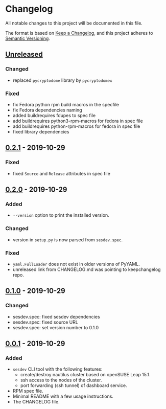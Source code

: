 # Changelog

All notable changes to this project will be documented in this file.

The format is based on [Keep a Changelog](https://keepachangelog.com/en/1.0.0/),
and this project adheres to [Semantic Versioning](https://semver.org/spec/v2.0.0.html).

## [Unreleased]
### Changed
- replaced `pycryptodome` library by `pycryptodomex`

### Fixed
- fix Fedora python rpm build macros in the specfile
- fix Fedora dependencies naming
- added buildrequires fdupes to spec file
- add buildrequires python3-rpm-macros for fedora in spec file
- add buildrequires python-rpm-macros for fedora in spec file
- fixed library dependencies

## [0.2.1] - 2019-10-29
### Fixed
- fixed `Source` and `Release` attributes in spec file

## [0.2.0] - 2019-10-29
### Added
- `--version` option to print the installed version.

### Changed
- version in `setup.py` is now parsed from `sesdev.spec`.

### Fixed
- `yaml.FullLoader` does not exist in older versions of PyYAML.
- unreleased link from CHANGELOG.md was pointing to keepchangelog repo.

## [0.1.0] - 2019-10-29
### Changed
- sesdev.spec: fixed sesdev dependencies
- sesdev.spec: fixed source URL
- sesdev.spec: set version number to 0.1.0

## [0.0.1] - 2019-10-29
### Added
- `sesdev` CLI tool with the following features:
  - create/destroy nautilus cluster based on openSUSE Leap 15.1.
  - ssh access to the nodes of the cluster.
  - port forwarding (ssh tunnel) of dashboard service.
- RPM spec file.
- Minimal README with a few usage instructions.
- The CHANGELOG file.

[unreleased]: https://github.com/rjfd/sesdev/compare/v0.2.1...HEAD
[0.2.1]: https://github.com/rjfd/sesdev/releases/tag/v0.2.1
[0.2.0]: https://github.com/rjfd/sesdev/releases/tag/v0.2.0
[0.1.0]: https://github.com/rjfd/sesdev/releases/tag/v0.1.0
[0.0.1]: https://github.com/rjfd/sesdev/releases/tag/v0.0.1